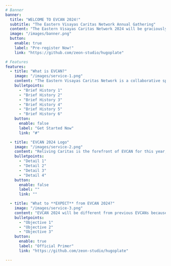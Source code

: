 ```yaml
---
# Banner
banner:
  title: "WELCOME TO EVCAN 2024!"
  subtitle: "The Eastern Visayas Caritas Network Annual Gathering"
  content: "The Eastern Visayas Caritas Network 2024 will be graciously hosted by the Archdiocese of Palo and the Caritas Palo-Social Action Commission on November 2024 with the theme: ***"Service in the Spirit of Love"***."
  image: "/images/banner.png"
  button:
    enable: true
    label: "Pre-register Now!"
    link: "https://github.com/zeon-studio/hugoplate"

# Features
features:
  - title: "What is EVCAN?"
    image: "/images/service-1.png"
    content: "The Eastern Visayas Caritas Network is a collaborative space between the Caritas Offices in the Metropolitan Archdiocese of Palo comprising of the Archdiocese of Palo and its suffragan dioceses of Naval, Catarman, Calbayog, Borongan. The EVCAN serves as an avenue for dialogue and an event of renewal and commitment."
    bulletpoints:
      - "Brief History 1"
      - "Brief History 2"
      - "Brief History 3"
      - "Brief History 4"
      - "Brief History 5"
      - "Brief History 6"
    button:
      enable: false
      label: "Get Started Now"
      link: "#"

  - title: "EVCAN 2024 Logo"
    image: "/images/service-2.png"
    content: "Reliving Caritas is the forefront of EVCAN for this year, by repurposing the Caritas Logo to add more detail and character into the design, Caritas Palo envisions a lively and fraternal gathering."
    bulletpoints:
      - "Detail 1"
      - "Detail 2"
      - "Detail 3"
      - "Detail 4"
    button:
      enable: false
      label: ""
      link: ""

  - title: "What to **EXPECT** from EVCAN 2024?"
    image: "/images/service-3.png"
    content: "EVCAN 2024 will be different from previous EVCANs because in this year's event, there is more emphasis on collaboration and humanitarian fraternity. It is the vision of the Host Archdiocese that after EVCAN, Caritas offices in the Metropolitan will be strengthen in communal activities and sustainable development for Eastern Visayas."
    bulletpoints:
      - "Objective 1"
      - "Objective 2"
      - "Objective 3"
    button:
      enable: true
      label: "Official Primer"
      link: "https://github.com/zeon-studio/hugoplate"

---
```

